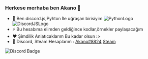 ### Herkese merhaba ben Akano 👋


- 💬 Ben discord.js,Pyhton İle uğraşan birisiyim ![PythonLogo](![image](https://user-images.githubusercontent.com/78884903/110942223-937a0c80-834a-11eb-82e4-873fa87fa723.png)) ![DiscordJSLogo](![image](https://user-images.githubusercontent.com/78884903/110942277-a7257300-834a-11eb-974a-5cdeb4102d64.png))
- ⚡ Bu hesabıma elimden geldiğince kodlar,örnekler paylaşacağım
- ❤️ Şimdilik Anlatıcaklarım Bu kadar olsun :>
- 🥳 Discord, Steam Hesaplarım : [Akano#8824](https://discord.com/channels/@me) [Steam](https://steamcommunity.com/profiles/76561199044085364)



![Discord Badge](https://media.discordapp.net/attachments/608711485849337856/818181207996235796/da29c18358462edb2b07762f5d7f813e.gif)
